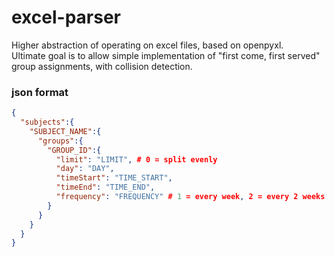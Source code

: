 # excel-parser
Higher abstraction of operating on excel files, based on openpyxl.  
Ultimate goal is to allow simple implementation of "first come, first served" group assignments, with collision detection.

### json format
```json
{
  "subjects":{
    "SUBJECT_NAME":{
      "groups":{
        "GROUP_ID":{
          "limit": "LIMIT", # 0 = split evenly
          "day": "DAY",
          "timeStart": "TIME_START",
          "timeEnd": "TIME_END",
          "frequency": "FREQUENCY" # 1 = every week, 2 = every 2 weeks, 3 = other
        }
      }
    }
  }
}
```
